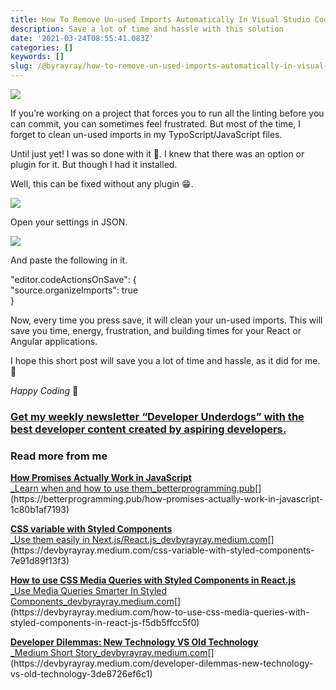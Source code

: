 ```yaml
---
title: How To Remove Un-used Imports Automatically In Visual Studio Code
description: Save a lot of time and hassle with this solution
date: '2021-03-24T08:55:41.083Z'
categories: []
keywords: []
slug: /@byrayray/how-to-remove-un-used-imports-automatically-in-visual-studio-code-7f1f1e9f44b6
---
```


![](/Users/devbyrayray/Downloads/medium-export-a7b31d8cfbafc479a349e86525a0598d57555fb548cdfad5aa20f48d7b4db09d/posts/md_1664876347726/img/1__uAuQLR44CQ6LCZpG7cQA2g.png)

If you’re working on a project that forces you to run all the linting before you can commit, you can sometimes feel frustrated. But most of the time, I forget to clean un-used imports in my TypoScript/JavaScript files.

Until just yet! I was so done with it 🥺. I knew that there was an option or plugin for it. But though I had it installed.

Well, this can be fixed without any plugin 😁.

![](/Users/devbyrayray/Downloads/medium-export-a7b31d8cfbafc479a349e86525a0598d57555fb548cdfad5aa20f48d7b4db09d/posts/md_1664876347726/img/1__kRYI4gYpWf21657brfzD3Q.png)

Open your settings in JSON.

![](/Users/devbyrayray/Downloads/medium-export-a7b31d8cfbafc479a349e86525a0598d57555fb548cdfad5aa20f48d7b4db09d/posts/md_1664876347726/img/1__oiCt1GzpKgPxswltX527Eg.png)

And paste the following in it.

"editor.codeActionsOnSave": {  
    "source.organizeImports": true  
}

Now, every time you press save, it will clean your un-used imports. This will save you time, energy, frustration, and building times for your React or Angular applications.

I hope this short post will save you a lot of time and hassle, as it did for me. 🤗

_Happy Coding_ 🚀

### [Get my weekly newsletter “Developer Underdogs” with the best developer content created by aspiring developers.](https://www.getrevue.co/profile/devbyrayray)

### Read more from me

[**How Promises Actually Work in JavaScript**  
_Learn when and how to use them_betterprogramming.pub](https://betterprogramming.pub/how-promises-actually-work-in-javascript-1c80b1af7193 "https://betterprogramming.pub/how-promises-actually-work-in-javascript-1c80b1af7193")[](https://betterprogramming.pub/how-promises-actually-work-in-javascript-1c80b1af7193)

[**CSS variable with Styled Components**  
_Use them easily in Next.js/React.js_devbyrayray.medium.com](https://devbyrayray.medium.com/css-variable-with-styled-components-7e91d89f13f3 "https://devbyrayray.medium.com/css-variable-with-styled-components-7e91d89f13f3")[](https://devbyrayray.medium.com/css-variable-with-styled-components-7e91d89f13f3)

[**How to use CSS Media Queries with Styled Components in React.js**  
_Use Media Queries Smarter In Styled Components_devbyrayray.medium.com](https://devbyrayray.medium.com/how-to-use-css-media-queries-with-styled-components-in-react-js-f5db5ffcc5f0 "https://devbyrayray.medium.com/how-to-use-css-media-queries-with-styled-components-in-react-js-f5db5ffcc5f0")[](https://devbyrayray.medium.com/how-to-use-css-media-queries-with-styled-components-in-react-js-f5db5ffcc5f0)

[**Developer Dilemmas: New Technology VS Old Technology**  
_Medium Short Story_devbyrayray.medium.com](https://devbyrayray.medium.com/developer-dilemmas-new-technology-vs-old-technology-3de8726ef6c1 "https://devbyrayray.medium.com/developer-dilemmas-new-technology-vs-old-technology-3de8726ef6c1")[](https://devbyrayray.medium.com/developer-dilemmas-new-technology-vs-old-technology-3de8726ef6c1)